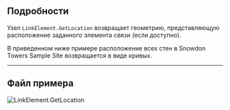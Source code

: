 ## Подробности
Узел `LinkElement.GetLocation` возвращает геометрию, представляющую расположение заданного элемента связи (если доступно).

В приведенном ниже примере расположение всех стен в Snowdon Towers Sample Site возвращается в виде кривых.
___
## Файл примера

![LinkElement.GetLocation](./Revit.Elements.LinkElement.GetLocation_img.jpg)
